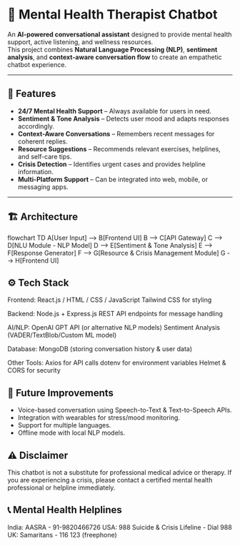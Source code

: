 # 🧠 Mental Health Therapist Chatbot

An **AI-powered conversational assistant** designed to provide mental health support, active listening, and wellness resources.  
This project combines **Natural Language Processing (NLP)**, **sentiment analysis**, and **context-aware conversation flow** to create an empathetic chatbot experience.

---

## 📌 Features

- **24/7 Mental Health Support** – Always available for users in need.
- **Sentiment & Tone Analysis** – Detects user mood and adapts responses accordingly.
- **Context-Aware Conversations** – Remembers recent messages for coherent replies.
- **Resource Suggestions** – Recommends relevant exercises, helplines, and self-care tips.
- **Crisis Detection** – Identifies urgent cases and provides helpline information.
- **Multi-Platform Support** – Can be integrated into web, mobile, or messaging apps.

---

## 🏗️ Architecture


flowchart TD
    A[User Input] --> B[Frontend UI]
    B --> C[API Gateway]
    C --> D[NLU Module - NLP Model]
    D --> E[Sentiment & Tone Analysis]
    E --> F[Response Generator]
    F --> G[Resource & Crisis Management Module]
    G --> H[Frontend UI]


## ⚙️ Tech Stack

Frontend:
React.js / HTML / CSS / JavaScript
Tailwind CSS for styling

Backend:
Node.js + Express.js
REST API endpoints for message handling

AI/NLP:
OpenAI GPT API (or alternative NLP models)
Sentiment Analysis (VADER/TextBlob/Custom ML model)

Database:
MongoDB (storing conversation history & user data)

Other Tools:
Axios for API calls
dotenv for environment variables
Helmet & CORS for security

## 📌 Future Improvements
 - Voice-based conversation using Speech-to-Text & Text-to-Speech APIs.
 - Integration with wearables for stress/mood monitoring.
 - Support for multiple languages.
 - Offline mode with local NLP models.
 
## ⚠️ Disclaimer
This chatbot is not a substitute for professional medical advice or therapy.
If you are experiencing a crisis, please contact a certified mental health professional or helpline immediately.

## 📞 Mental Health Helplines
India: AASRA - 91-9820466726
USA: 988 Suicide & Crisis Lifeline - Dial 988
UK: Samaritans - 116 123 (freephone)
